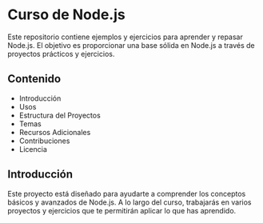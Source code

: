 # Curso de Node.js

Este repositorio contiene ejemplos y ejercicios para aprender y repasar Node.js. El objetivo es proporcionar una base sólida en Node.js a través de proyectos prácticos y ejercicios.

## Contenido

- Introducción
- Usos
- Estructura del Proyectos
- Temas
- Recursos Adicionales
- Contribuciones
- Licencia

## Introducción

Este proyecto está diseñado para ayudarte a comprender los conceptos básicos y avanzados de Node.js. A lo largo del curso, trabajarás en varios proyectos y ejercicios que te permitirán aplicar lo que has aprendido.
